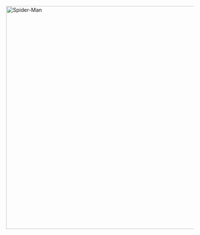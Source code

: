  <p>
 <img src="https://media1.giphy.com/media/v1.Y2lkPTc5MGI3NjExNGcwZDEydDBjZXBiYXV5c3Jia3V0ZjF2b3Jpa2o1Y2V2Y3RjYWV2NyZlcD12MV9pbnRlcm5hbF9naWZfYnlfaWQmY3Q9Zw/k44WnHDdvfClW/giphy.gif" alt="Spider-Man" width="600px">
 </p>
